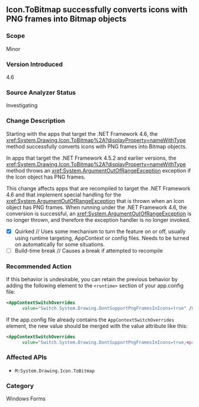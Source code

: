 ## Icon.ToBitmap successfully converts icons with PNG frames into Bitmap objects

### Scope
Minor

### Version Introduced
4.6

### Source Analyzer Status
Investigating

### Change Description

Starting with the apps that target the .NET Framework 4.6, the <xref:System.Drawing.Icon.ToBitmap%2A?displayProperty=nameWithType> method successfully converts icons with PNG frames into Bitmap objects.

In apps that target the .NET Framework 4.5.2 and earlier versions, the  <xref:System.Drawing.Icon.ToBitmap%2A?displayProperty=nameWithType> method throws an <xref:System.ArgumentOutOfRangeException> exception if the Icon object has PNG frames.

This change affects apps that are recompiled to target the .NET Framework 4.6 and that implement special handling for the <xref:System.ArgumentOutOfRangeException> that is thrown when an Icon object has PNG frames. When running under the .NET Framework 4.6, the conversion is successful, an <xref:System.ArgumentOutOfRangeException> is no longer thrown, and therefore the exception handler is no longer invoked.

- [X] Quirked // Uses some mechanism to turn the feature on or off, usually using runtime targeting, AppContext or config files. Needs to be turned on automatically for some situations.
- [ ] Build-time break // Causes a break if attempted to recompile

### Recommended Action
If this behavior is undesirable, you can retain the previous behavior by adding the following element to the `<runtime>` section of your app.config file:

```xml
<AppContextSwitchOverrides   
      value="Switch.System.Drawing.DontSupportPngFramesInIcons=true" />  
```
  
If the app.config file already contains the `AppContextSwitchOverrides` element, the new value should be merged with the value attribute like this:

```xml
<AppContextSwitchOverrides   
      value="Switch.System.Drawing.DontSupportPngFramesInIcons=true;<previous key>=<previous value>" />  
```
  
### Affected APIs
* `M:System.Drawing.Icon.ToBitmap`

### Category
Windows Forms

<!-- breaking change id: 194 -->


